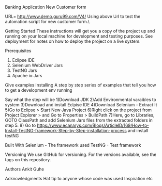 Banking Application New Customer form

URL= http://www.demo.guru99.com/V4/
Using above Url to test the automation script for new customer form.\


Getting Started
These instructions will get you a copy of the project up and running on your local machine for development and testing purposes. See deployment for notes on how to deploy the project on a live system.

Prerequisites
1) Eclipse IDE
2) Selenium WebDriver Jars
3) TestNG Jars
4) Apache io Jars


Give examples
Installing
A step by step series of examples that tell you how to get a development env running

Say what the step will be
1)Download JDK
2)Add Environmental varaibles to system
3)Download and install Eclpise IDE
4)Download Selenium - Extract It
5)Go to Eclipse > Start New Java Project 
6)Right click on the project from Project Explorer > and Go to Properties > BuildPath 
7)Here, go to Libraries, GOTO ClassPath and add Selenium Jars files from the extracted folders in step 5.
8) Go to https://www.ecanarys.com/Blogs/ArticleID/169/How-to-Install-TestNG-framework-Step-by-Step-installation-process and install
   testNG

Built With
Selenium - The framework used
TestNG - Test framework

Versioning
We use GitHub for versioning. For the versions available, see the tags on this repository.

Authors
Ankit Guhe

Acknowledgments
Hat tip to anyone whose code was used
Inspiration
etc
